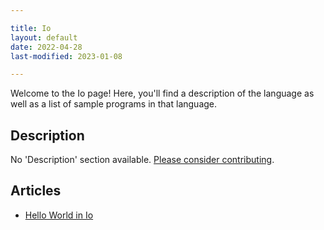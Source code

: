 ```yaml
---

title: Io
layout: default
date: 2022-04-28
last-modified: 2023-01-08

---
```


Welcome to the Io page! Here, you'll find a description of the language as well as a list of sample programs in that language.

## Description

No 'Description' section available. [Please consider contributing](https://github.com/TheRenegadeCoder/sample-programs-website).

## Articles

- [Hello World in Io](https://sampleprograms.io/projects/hello-world/io)
